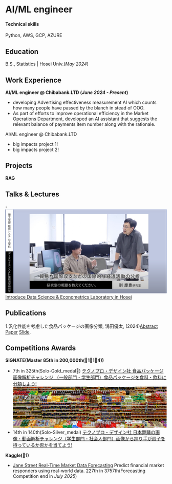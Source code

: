 # AI/ML engineer

#### Technical skills
Python, AWS, GCP, AZURE

## Education 
B.S., Statistics | Hosei Univ.(_May 2024_)

## Work Experience
**AI/ML engineer @ Chibabank.LTD (_June 2024 - Present_)**
- developing Advertising effectiveness measurement AI which counts how many people have passed by the blanch in stead of OOO.
- As part of efforts to improve operational efficiency in the Market Operations Department, developed an AI assistant that suggests the relevant balance of payments item number along with the rationale.

AI/ML engineer @ Chibabank.LTD
- big impacts project 1!
- big impacts project 2!

## Projects
**RAG**

## Talks & Lectures
-![intro labs](/assets/img/intro_labs.png)
[Introduce Data Science & Econometrics Laboratory in Hosei](https://www.youtube.com/watch?v=E-qVjWBCrug&t=257s)
  
## Publications
1.汎化性能を考慮した食品パッケージの画像分類, 鴇田優太, (2024)[Abstract](/assets/img/20X4110-0.pdf) [Paper](/assets/img/20X4110-1.pdf) [Slide](/assets/img/20X4110-2.pdf).

## Competitions Awards
**SIGNATE(Master 85th in 200,000th(🥇1🥈1🥉4))**
- 7th in 325th(Solo-Gold_medal🥇)
[テクノプロ・デザイン社 食品パッケージ画像解析チャレンジ （一般部門・学生部門）食品パッケージを食料・飲料に分類しよう!](https://signate.jp/competitions/1106)
![comp1](/assets/img/tokita_compe.png)
- 14th in 140th(Solo-Silver_medal)
[テクノプロ・デザイン社 日本舞踊の画像・動画解析チャレンジ（学生部門・社会人部門）画像から踊り手が扇子を持っているか否かを当てよう!](https://signate.jp/competitions/1506)


**Kaggle(🥉1)**
- [Jane Street Real-Time Market Data Forecasting](https://www.kaggle.com/competitions/jane-street-real-time-market-data-forecasting)
Predict financial market responders using real-world data.
227th in 3757th(Forecasting Competition end in _July 2025_)

